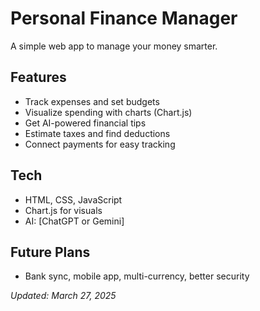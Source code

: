 # Personal Finance Manager

A simple web app to manage your money smarter.

## Features
- Track expenses and set budgets
- Visualize spending with charts (Chart.js)
- Get AI-powered financial tips
- Estimate taxes and find deductions
- Connect payments for easy tracking

## Tech
- HTML, CSS, JavaScript
- Chart.js for visuals
- AI: [ChatGPT or Gemini]

## Future Plans
- Bank sync, mobile app, multi-currency, better security

*Updated: March 27, 2025*
